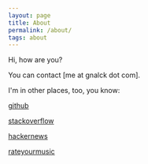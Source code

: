 ```yaml
---
layout: page
title: About
permalink: /about/
tags: about
---
```


Hi, how are you?

You can contact [me at gnalck dot com].

I'm in other places, too, you know:

[github](https://github.com/gnalck/)

[stackoverflow](http://stackoverflow.com/users/6137718/gnalck)

[hackernews](https://news.ycombinator.com/user?id=gnalck)

[rateyourmusic](https://rateyourmusic.com/~gnalck)
